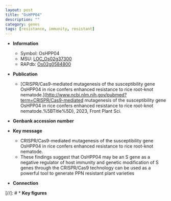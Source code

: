 ```yaml
---
layout: post
title: "OsHPP04"
description: ""
category: genes
tags: [resistance, immunity, resistant]
---
```


* **Information**  
    + Symbol: OsHPP04  
    + MSU: [LOC_Os02g37300](http://rice.uga.edu/cgi-bin/ORF_infopage.cgi?orf=LOC_Os02g37300)  
    + RAPdb: [Os02g0584800](http://rapdb.dna.affrc.go.jp/viewer/gbrowse_details/irgsp1?name=Os02g0584800)  

* **Publication**  
    + [CRISPR/Cas9-mediated mutagenesis of the susceptibility gene OsHPP04 in rice confers enhanced resistance to rice root-knot nematode.](http://www.ncbi.nlm.nih.gov/pubmed?term=CRISPR/Cas9-mediated mutagenesis of the susceptibility gene OsHPP04 in rice confers enhanced resistance to rice root-knot nematode.%5BTitle%5D), 2023, Front Plant Sci.

* **Genbank accession number**  

* **Key message**  
    + CRISPR/Cas9-mediated mutagenesis of the susceptibility gene OsHPP04 in rice confers enhanced resistance to rice root-knot nematode.
    + These findings suggest that OsHPP04 may be an S gene as a negative regulator of host immunity and genetic modification of S genes through the CRISPR/Cas9 technology can be used as a powerful tool to generate PPN resistant plant varieties

* **Connection**  

[//]: # * **Key figures**  


